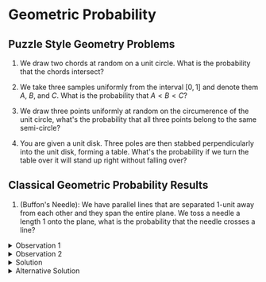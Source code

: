 # Geometric Probability

## Puzzle Style Geometry Problems

1. We draw two chords at random on a unit circle.
What is the probability that the chords intersect?

2. We take three samples uniformly from the interval $[0,1]$
and denote them $A$, $B$, and $C$. What is the probability that 
$A < B < C$?

3. We draw three points uniformly at random on the circumerence of 
the unit circle, what's the probability that all three points belong 
to the same semi-circle?

4. You are given a unit disk. Three poles are then stabbed perpendicularly 
into the unit disk, forming a table. What's the probability if we turn the 
table over it will stand up right without falling over?

## Classical Geometric Probability Results

1. (Buffon's Needle): We have parallel lines that are separated $1$-unit away 
from each other and they span the entire plane. We toss a needle a length $1$ 
onto the plane, what is the probability that the needle crosses a line?

<details>
<summary>Observation 1</summary>
The key observation is determining a good representation of the needle.

With probability $1$, the center of the needle must land in some parallel strip.
So it's enought to focus on a single strip.
</details>

<details>
<summary>Observation 2</summary>
More so, within the strip that contains the center of the needle, we also know with probability $1$ that the needle must be on one-half of the strip.
</details>

<details>
<summary>Solution</summary>
We denote the distance from the center of the needle to the nearest parallel line by $x$, and 
denote the acute angle formed by the needle and the orthogonal projection of the center of the 
neddle and the parallel line by $\theta$.

So the position of the needle is completely captureed by $(x, \theta)$ where $x \sim U[0, \frac{1}{2}]$ and $\theta \sim U[0, \frac{\pi}{2}]$. So we may think of the sample space as $\Omega \equiv [0, \frac{1}{2}] \times [0, \frac{\pi}{2}]$. 

Now we must determine what region corresponds to the needle crossing the parallel line. Let's call this region $A$. Once we find this region, then we can determine the probability of a needle 
crossing a parallel line by computing $\frac{|A|}{|\Omega|}$.


Notice that we can relate $x$, $\theta$, and hypotenuse (half of the needle) via $\cos \theta = \frac{x}{1/2} = 2x$. Thus $x = \frac{\cos \theta}{2}$.

Additionally, if $\theta = 0$, then the needle is orthogonal to the parallel line on the plane, so any $x$ in the range from $0$ up to $\frac{1}{2}$ indicates the needle is intersecting the parallel line. Also since $\frac{\cos \theta}{2}$ is a concave function, we can conclude that $x \leq \frac{\cos \theta}{2}$ is the region corresponding to the needle crossing.

As mentioned early, the probability corresponds to computing $\frac{|A|}{|\Omega|}$. Since $\Omega \equiv [0, \frac{1}{2}] \times [0, \frac{\pi}{2}]$, thus
$|\Omega| = \frac{1}{2} \times \frac{\pi}{2} = \frac{\pi}{4}$. To compute $|A|$ corresponds computing the area under the curve $x = \frac{\cos \theta}{2}$ which is given by:

$$
|A| = \int_0^{\frac{\pi}{2}} \frac{\cos \theta}{2} d\theta = \frac{1}{2}
$$

Therefore the probability of a needle crossing is $\frac{|A|}{|\Omega|} = \frac{2}{\pi}$.
</details>


<details>
<summary>Alternative Solution</summary>
Let $p(l)$ denote the probability that a needle of length $l$ intersects a line. We aim to derive 
$p(1)$ for a needle of length $1$.

Suppose we divide the needle of length $l$ into two parts of lengths $l_1$ and $l_2$ s.t. $l = l_1 + l_2$. Then the needle intersects a line if either of the two parts intersects a line. 

Under the assumption that the two parts behave indepedently, we have: 

$$
p(l) = p(l_1) + p(l_2)
$$

This property implies that $p(l)$ is a linear function of $l$. Therefore, we can write:

$$
p(l) = Cl ~~~~ (\star)
$$

where $C$ is some constant independent of l.

To determine the constant $C$, consider a more general case: instead of a needle, we toss a
polygonal curve with a total perimeter $P$ onto the plane. The curve can be divided into $n$ 
rectilinear segments of lengths $l_1, l_2, \dots, l_n$, where each segment has length less than 
some constant $d$. 

Define the indicator random variable for each segment:

$$
    X_i = 
    \begin{cases} 
    1 & \text{if the $i$-th segment intersects a line}, \\
    0 & \text{otherwise}.
    \end{cases}
$$   

Let $S$ denote the total number of intersections, i.e. 

$$
S = X_1 + \dots + X_n
$$

Since $E(X_i) = p_i$ is the probability of intersection of the $i$th segment and note the property above informs us that $p_i = Cl_i$. Thus by linearity of expectation we have:

$$
E(S)
= 
C(l_1 + l_2 + \dots + l_n)
= 
CP
~~~~(\star \star)
$$

where $P = \sum_i=1^n l_i$ is the total perimeter of the curve.

Note that this argument holds for any polygonal (as well as rectifiable: **requires analysis**)
curve. So to find $C$ way consider WLOG teh circle of diamter $d=1$. A circle always intersects 
a line in exactly two points.

Thus the expected number of i8ntersections for a circle is $E(S) = 2$. From equations $(\star \star)$, 
the perimeter of a circle is $P = \pi d$, so we have:

$$
E(S) = C \pi
$$

Now by substituting $E(S) = 2$, we find:

$$
C = \frac{2}{\pi}
$$

Substituting this value into equation $(\star)$, the probability of a needle of length $l$ 
intersecting a line is:

$$
p(l)
= 
\frac{2l}{\pi}
$$

Thus for a needle of length $1$ we have $p(1) = \frac{2}{\pi}$.
</details>

2. (Laplace's Needle): We have a set of parallel lines that are separated $1$-unit away from each other. Additionally, we have another set of parallel lines, orthogonal to the first set of parallel lines, that are also spaced $1$-unit apart. So the plane is effectively covered by a grid 
of unit squares. What is the probability that when tossing a needle that it crosses a line?


## Triangles

1. You are given an equilateral trinagle with side lengths equal to $2$. What is the minimum 
number of marbles you must drop into the triangle in order to have a $100\%$ probability that 
there are at least two marbles within $1$ unit of eachother?

2. (Glass Rod 1): A glass rod of length $1$ is dropped and broken randomly into three pieces.
What is the probability that the three pieces can be arranged to form a triangle?

3. (Glass Rod 2): A glass rod of length $1$ is broken into two pieces. Then the longer piece is 
brocken randomly into two pieces. What is the probability that the resulting three pieces can be
arranged to form a triangle?

## TODO: Expectations

## TODO: Crofton's Formula